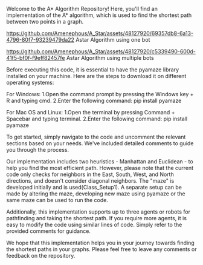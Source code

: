 Welcome to the A* Algorithm Repository! Here, you'll find an implementation of the A* algorithm, which is used to find the shortest path between two points in a graph.


https://github.com/Amenephous/A_Star/assets/48127920/69357db8-6a13-4796-80f7-93239479da22
Astar Algorithm using one bot


https://github.com/Amenephous/A_Star/assets/48127920/c5339490-600d-41f5-bf0f-f9eff82457fe
Astar Algorithm using multiple bots



Before executing this code, it is essential to have the pyamaze library installed on your machine. Here are the steps to download it on different operating systems:

For Windows:
1.Open the command prompt by pressing the Windows key + R and typing cmd.
2.Enter the following command: pip install pyamaze

For Mac OS and Linux:
1.Open the terminal by pressing Command + Spacebar and typing terminal.
2.Enter the following command: pip install pyamaze


To get started, simply navigate to the code and uncomment the relevant sections based on your needs. We've included detailed comments to guide you through the process.

Our implementation includes two heuristics - Manhattan and Euclidean - to help you find the most efficient path. However, please note that the current code only checks for neighbors in the East, South, West, and North directions, and doesn't consider diagonal neighbors. The "maze" is developed initially and is used(Class_Setup1). A separate setup can be made by altering the maze, developing new maze using pyamaze or the same maze can be used to run the code. 

Additionally, this implementation supports up to three agents or robots for pathfinding and taking the shortest path. If you require more agents, it is easy to modify the code using similar lines of code. Simply refer to the provided comments for guidance.



We hope that this implementation helps you in your journey towards finding the shortest paths in your graphs. 
Please feel free to leave any comments or feedback on the repository.
